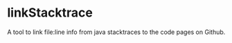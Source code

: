 linkStacktrace
==============

A tool to link file:line info from java stacktraces to the code pages on Github.
